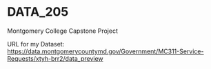 # DATA_205
Montgomery College Capstone Project

URL for my Dataset: https://data.montgomerycountymd.gov/Government/MC311-Service-Requests/xtyh-brr2/data_preview
